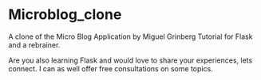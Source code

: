 # Microblog_clone
A clone of the Micro Blog Application by Miguel Grinberg Tutorial for Flask and a rebrainer.

Are you also learning Flask and would love to share your experiences, lets connect. I can as well
offer free consultations on some topics.
